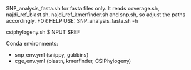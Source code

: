 SNP_analysis_fasta.sh for fasta files only. It reads coverage.sh, najdi_ref_blast.sh, najdi_ref_kmerfinder.sh and snp.sh, so adjust the paths accordingly.
	FOR HELP USE: SNP_analysis_fasta.sh -h

csiphylogeny.sh $INPUT $REF

Conda environments:
- snp_env.yml (snippy, gubbins)
- cge_env.yml (blastn, kmerfinder, CSIPhylogeny)
